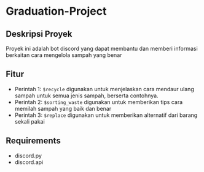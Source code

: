 # Graduation-Project
## Deskripsi Proyek
Proyek ini adalah bot discord yang dapat membantu dan memberi informasi berkaitan cara mengelola sampah yang benar
## Fitur
* Perintah 1: `$recycle` digunakan untuk menjelaskan cara mendaur ulang sampah untuk semua jenis sampah, berserta contohnya.
* Perintah 2: `$sorting_waste` digunakan untuk memberikan tips cara memilah sampah yang baik dan benar
* Perintah 3: `$replace` digunakan untuk memberikan alternatif dari barang sekali pakai
## Requirements
* discord.py
* discord.api
